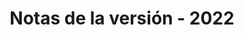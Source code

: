 ﻿---
title: Notas de la versión - 2022
type: docs
weight: 8
url: /es/python-net/release-notes-2022/
---
